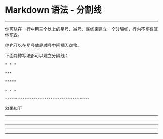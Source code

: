 # Markdown 语法 - 分割线

***

你可以在一行中用三个以上的星号、减号、底线来建立一个分隔线，行内不能有其他东西。

你也可以在星号或是减号中间插入空格。

下面每种写法都可以建立分隔线：

```
* * *

***

*****

- - -

---------------------------------------
```

效果如下

* * *


***


*****


- - -

---------------------------------------
